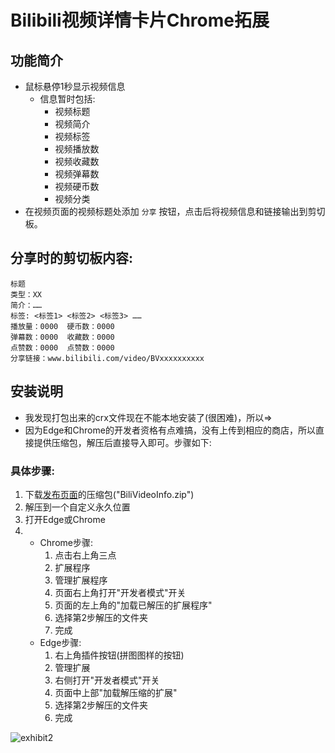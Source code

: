# Bilibili视频详情卡片Chrome拓展

## 功能简介

- 鼠标悬停1秒显示视频信息
  - 信息暂时包括:
    - 视频标题
    - 视频简介
    - 视频标签
    - 视频播放数
    - 视频收藏数
    - 视频弹幕数
    - 视频硬币数
    - 视频分类
- 在视频页面的视频标题处添加 `分享` 按钮，点击后将视频信息和链接输出到剪切板。



## 分享时的剪切板内容:
```
标题
类型：XX
简介：……
标签: <标签1> <标签2> <标签3> ……
播放量：0000  硬币数：0000
弹幕数：0000  收藏数：0000
点赞数：0000  点赞数：0000  
分享链接：www.bilibili.com/video/BVxxxxxxxxxx
```

## 安装说明
- 我发现打包出来的crx文件现在不能本地安装了(很困难)，所以=>
- 因为Edge和Chrome的开发者资格有点难搞，没有上传到相应的商店，所以直接提供压缩包，解压后直接导入即可。步骤如下:
### 具体步骤:
1. 下载[发布页面]("https://github.com/iceriny/BiliVideoInfo/releases")的压缩包("BiliVideoInfo.zip")
2. 解压到一个自定义永久位置
3. 打开Edge或Chrome
4. 
   - Chrome步骤: 
     1. 点击右上角三点
     2. 扩展程序
     3. 管理扩展程序
     4. 页面右上角打开"开发者模式"开关
     5. 页面的左上角的"加载已解压的扩展程序"
     6. 选择第2步解压的文件夹
     7. 完成
   - Edge步骤:
     1. 右上角插件按钮(拼图图样的按钮)
     2. 管理扩展
     3. 右侧打开"开发者模式"开关
     4. 页面中上部"加载解压缩的扩展"
     5. 选择第2步解压的文件夹
     6. 完成

![exhibit2](https://github.com/iceriny/BiliVideoInfo/assets/54878570/2e6372a2-bb59-4962-bdf0-4166b867d0a2)
